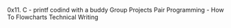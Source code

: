 0x11. C - printf
codind with a buddy
Group Projects
Pair Programming - How To
Flowcharts
Technical Writing
